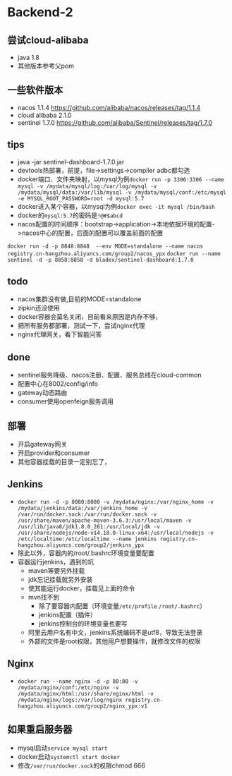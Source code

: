 # Backend-2

## 尝试cloud-alibaba
- java 1.8
- 其他版本参考父pom

## 一些软件版本
- nacos 1.1.4 https://github.com/alibaba/nacos/releases/tag/1.1.4
- cloud alibaba 2.1.0
- sentinel 1.7.0 https://github.com/alibaba/Sentinel/releases/tag/1.7.0

## tips
- java -jar sentinel-dashboard-1.7.0.jar
- devtools热部署，前提，file->settings->compiler adbc都勾选
- docker端口、文件夹映射，以mysql为例`docker run -p 3306:3306 --name mysql -v /mydata/mysql/log:/var/log/mysql -v /mydata/mysql/data:/var/lib/mysql -v /mydata/mysql/conf:/etc/mysql -e MYSQL_ROOT_PASSWORD=root -d mysql:5.7`
- docker进入某个容器，以mysql为例`docker exec -it mysql /bin/bash`
- docker的`mysql:5.7`的密码是`!@#$abcd`
- nacos配置的时间顺序：bootstrap->application->本地依据环境的配置->nacos中心的配置，后面的配置可以覆盖前面的配置

`docker run -d -p 8848:8848  --env MODE=standalone --name nacos registry.cn-hangzhou.aliyuncs.com/group2/nacos_ypx`
`docker run --name sentinel -d -p 8858:8858 -d bladex/sentinel-dashboard:1.7.0`
## todo
- nacos集群没有做,目前的MODE=standalone
- zipkin还没使用
- docker容器会莫名关闭，目前看来原因是内存不够，
- 把所有服务都部署，测试一下，尝试nginx代理
- nginx代理网关，看下智能问答

## done
- sentinel服务降级、nacos注册、配置、服务总线在cloud-common
- 配置中心在8002/config/info
- gateway动态路由
- consumer使用openfeign服务调用

## 部署
- 开启gateway网关
- 开启provider和consumer
- 其他容器挂载的目录一定别忘了，

## Jenkins

- `docker run -d -p 8080:8080 -v /mydata/nginx:/var/nginx_home -v /mydata/jenkins/data:/var/jenkins_home -v /var/run/docker.sock:/var/run/docker.sock -v /usr/share/maven/apache-maven-3.6.3:/usr/local/maven -v /usr/lib/java8/jdk1.8.0_261:/usr/local/jdk -v /usr/share/nodejs/node-v14.18.0-linux-x64:/usr/local/nodejs -v /etc/localtime:/etc/localtime --name jenkins registry.cn-hangzhou.aliyuncs.com/group2/jenkins_ypx`
- 除此以外，容器内的/root/.bashrc环境变量要配置
- 容器运行jenkins，遇到的坑
    - maven等要另外挂载
    - jdk忘记挂载就另外安装
    - 使其能运行docker，挂载见上面的命令
    - mvn找不到
      - 除了要容器内配置（环境变量`/etc/profile` `/root/.bashrc`）
      - jenkins配置（插件）
      - jenkins控制台的环境变量也要写
    - 阿里云用户名有中文，jenkins系统编码不是utf8，导致无法登录
    - 外部的文件是root权限，其他用户想要操作，就修改文件的权限

## Nginx

- `docker run --name nginx -d -p 80:80 -v /mydata/nginx/conf:/etc/nginx -v /mydata/nginx/html:/usr/share/nginx/html -v /mydata/nginx/logs:/var/log/nginx registry.cn-hangzhou.aliyuncs.com/group2/nginx_ypx:v1`

## 如果重启服务器

- mysql启动`service mysql start`
- docker启动`systemctl start docker`
- 修改`/var/run/docker.sock`的权限chmod 666
